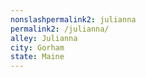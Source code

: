 ```yaml
---
﻿nonslashpermalink2: julianna
permalink2: /julianna/
alley: Julianna
city: Gorham
state: Maine
---
```

